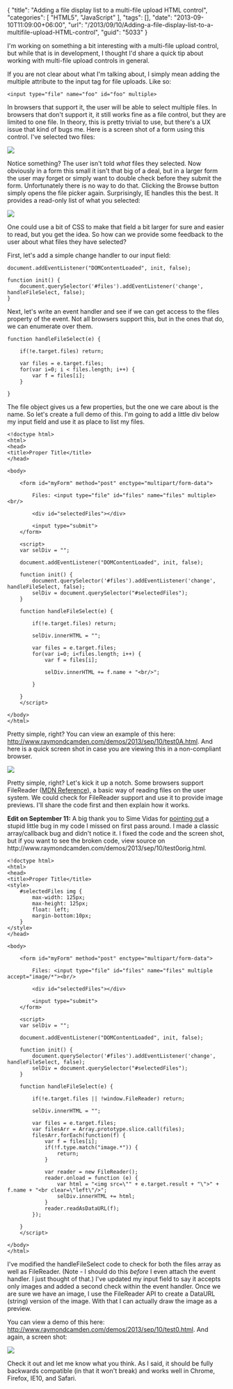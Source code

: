 {
	"title": "Adding a file display list to a multi-file upload HTML control",
	"categories": [
		"HTML5",
		"JavaScript"
	],
	"tags": [],
	"date": "2013-09-10T11:09:00+06:00",
	"url": "/2013/09/10/Adding-a-file-display-list-to-a-multifile-upload-HTML-control",
	"guid": "5033"
}

<p>
I'm working on something a bit interesting with a multi-file upload control, but while that is in development, I thought I'd share a quick tip about working with multi-file upload controls in general.
</p>
<!--more-->
<p>
If you are not clear about what I'm talking about, I simply mean adding the multiple attribute to the input tag for file uploads. Like so:
</p>

<pre><code class="language-markup">&lt;input type="file" name="foo" id="foo" multiple&gt;</code></pre>

<p>
In browsers that support it, the user will be able to select multiple files. In browsers that don't support it, it still works fine as a file control, but they are limited to one file. In theory, this is pretty trivial to use, but there's a UX issue that kind of bugs me. Here is a screen shot of a form using this control. I've selected two files:
</p>

<p>
<img src="https://static.raymondcamden.com/images/Screenshot_9_10_13_9_32_AM.jpg" />
</p>

<p>
Notice something? The user isn't told <i>what</i> files they selected. Now obviously in a form this small it isn't that big of a deal, but in a larger form the user may forget or simply want to double check before they submit the form. Unfortunately there is no way to do that. Clicking the Browse button simply opens the file picker again. Surprisingly, IE handles this the best. It provides a read-only list of what you selected:
</p>

<p>
<img src="https://static.raymondcamden.com/images/Screenshot_9_10_13_9_35_AM.png" />
</p>

<p>
One could use a bit of CSS to make that field a bit larger for sure and easier to read, but you get the idea. So how can we provide some feedback to the user about what files they have selected?
</p>

<p>
First, let's add a simple change handler to our input field:
</p>

<pre><code class="language-javascript">document.addEventListener("DOMContentLoaded", init, false);
	
function init() {
	document.querySelector('#files').addEventListener('change', handleFileSelect, false);
}</code></pre>

<p>
Next, let's write an event handler and see if we can get access to the files property of the event. Not all browsers support this, but in the ones that do, we can enumerate over them.
</p>

<pre><code class="language-javascript">function handleFileSelect(e) {
		
	if(!e.target.files) return;
		
	var files = e.target.files;
	for(var i=0; i &lt; files.length; i++) {
		var f = files[i];
	}
		
}</code></pre>

<p>
The file object gives us a few properties, but the one we care about is the name. So let's create a full demo of this. I'm going to add a little div below my input field and use it as place to list my files.
</p>

<pre><code class="language-markup">&lt;!doctype html&gt;
&lt;html&gt;
&lt;head&gt;
&lt;title&gt;Proper Title&lt;/title&gt;
&lt;/head&gt;
    
&lt;body&gt;
	
	&lt;form id=&quot;myForm&quot; method=&quot;post&quot; enctype=&quot;multipart/form-data&quot;&gt;

        Files: &lt;input type=&quot;file&quot; id=&quot;files&quot; name=&quot;files&quot; multiple&gt;&lt;br/&gt;

        &lt;div id=&quot;selectedFiles&quot;&gt;&lt;/div&gt;

        &lt;input type=&quot;submit&quot;&gt;
	&lt;/form&gt;

	&lt;script&gt;
	var selDiv = &quot;&quot;;
		
	document.addEventListener(&quot;DOMContentLoaded&quot;, init, false);
	
	function init() {
		document.querySelector('#files').addEventListener('change', handleFileSelect, false);
		selDiv = document.querySelector(&quot;#selectedFiles&quot;);
	}
		
	function handleFileSelect(e) {
		
		if(!e.target.files) return;
		
		selDiv.innerHTML = &quot;&quot;;
		
		var files = e.target.files;
		for(var i=0; i&lt;files.length; i++) {
			var f = files[i];
			
			selDiv.innerHTML += f.name + &quot;&lt;br/&gt;&quot;;

		}
		
	}
	&lt;/script&gt;

&lt;/body&gt;
&lt;/html&gt;</code></pre>

<p>
Pretty simple, right? You can view an example of this here: <a href="http://www.raymondcamden.com/demos/2013/sep/10/test0A.html">http://www.raymondcamden.com/demos/2013/sep/10/test0A.html</a>. And here is a quick screen shot in case you are viewing this in a non-compliant browser.
</p>

<p>
<img src="https://static.raymondcamden.com/images/Screenshot_9_10_13_9_42_AM.png" />
</p>

<p>
Pretty simple, right? Let's kick it up a notch. Some browsers support FileReader (<a href="https://developer.mozilla.org/en-US/docs/Web/API/FileReader">MDN Reference</a>), a basic way of reading files on the user system. We could check for FileReader support and use it to provide image previews. I'll share the code first and then explain how it works.
</p>

<p><strong>Edit on September 11:</strong> A big thank you to Sime Vidas for <a href="http://www.raymondcamden.com/index.cfm/2013/9/10/Adding-a-file-display-list-to-a-multifile-upload-HTML-control#c6E612D19-BAD9-A665-957DCD4546E53F41">pointing out</a> a stupid little bug in my code I missed on first pass around. I made a classic array/callback bug and didn't notice it. I fixed the code and the screen shot, but if you want to see the broken code, view source on http://www.raymondcamden.com/demos/2013/sep/10/test0orig.html.</p>

<pre><code class="language-markup">&lt;!doctype html&gt;
&lt;html&gt;
&lt;head&gt;
&lt;title&gt;Proper Title&lt;/title&gt;
&lt;style&gt;
	#selectedFiles img {
		max-width: 125px;
		max-height: 125px;
		float: left;
		margin-bottom:10px;
	}
&lt;/style&gt;
&lt;/head&gt;
    
&lt;body&gt;
	
	&lt;form id=&quot;myForm&quot; method=&quot;post&quot; enctype=&quot;multipart/form-data&quot;&gt;

        Files: &lt;input type=&quot;file&quot; id=&quot;files&quot; name=&quot;files&quot; multiple accept=&quot;image/*&quot;&gt;&lt;br/&gt;

        &lt;div id=&quot;selectedFiles&quot;&gt;&lt;/div&gt;

        &lt;input type=&quot;submit&quot;&gt;
	&lt;/form&gt;

	&lt;script&gt;
	var selDiv = &quot;&quot;;
		
	document.addEventListener(&quot;DOMContentLoaded&quot;, init, false);
	
	function init() {
		document.querySelector('#files').addEventListener('change', handleFileSelect, false);
		selDiv = document.querySelector(&quot;#selectedFiles&quot;);
	}
		
	function handleFileSelect(e) {
		
		if(!e.target.files || !window.FileReader) return;

		selDiv.innerHTML = "";
		
		var files = e.target.files;
		var filesArr = Array.prototype.slice.call(files);
		filesArr.forEach(function(f) {
			var f = files[i];
			if(!f.type.match(&quot;image.*&quot;)) {
				return;
			}

			var reader = new FileReader();
			reader.onload = function (e) {
				var html = &quot;&lt;img src=\&quot;&quot; + e.target.result + &quot;\&quot;&gt;&quot; + f.name + &quot;&lt;br clear=\&quot;left\&quot;/&gt;&quot;;
				selDiv.innerHTML += html;				
			}
			reader.readAsDataURL(f); 
		});
		
	}
	&lt;/script&gt;

&lt;/body&gt;
&lt;/html&gt;</code></pre>

<p>
I've modified the handleFileSelect code to check for both the files array as well as FileReader. (Note - I should do this <i>before</i> I even attach the event handler. I just thought of that.) I've updated my input field to say it accepts only images and added a second check within the event handler. Once we are sure we have an image, I use the FileReader API to create a DataURL (string) version of the image. With that I can actually draw the image as a preview.</p>

<p>
You can view a demo of this here: <a href="http://www.raymondcamden.com/demos/2013/sep/10/test0.html">http://www.raymondcamden.com/demos/2013/sep/10/test0.html</a>. And again, a screen shot:
</p>

<p>
<img src="https://static.raymondcamden.com/images/Screenshot_9_11_13_5_49_AM.png" /></p>

<p>
Check it out and let me know what you think. As I said, it should be fully backwards compatible (in that it won't break) and works well in Chrome, Firefox, IE10, and Safari.
</p>